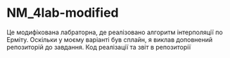 # NM_4lab-modified
Це модифікована лабраторна, де реалізовано алгоритм інтерполяції по Ерміту. Оскільки у моєму варіанті був сплайн, я виклав доповнений репозиторій до завдання. Код реалізації та звіт в репозиторії
